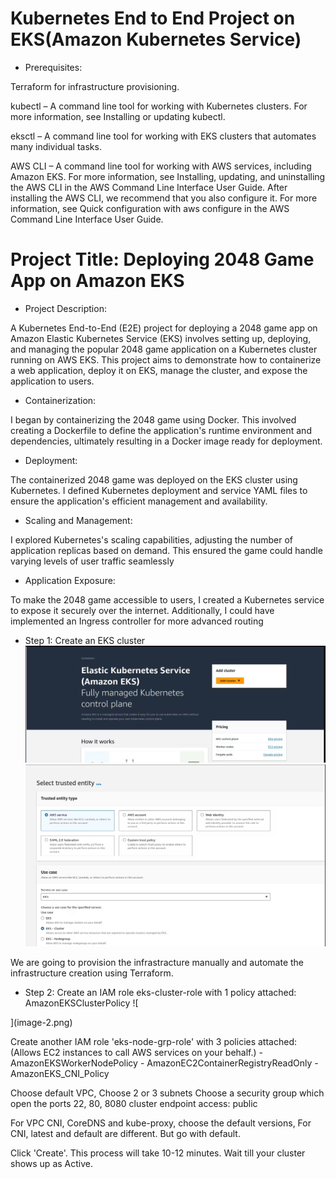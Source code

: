 # Kubernetes End to End Project on EKS(Amazon Kubernetes Service)

- Prerequisites:

Terraform for infrastructure provisioning.

kubectl – A command line tool for working with Kubernetes clusters. For more information, see Installing or updating kubectl.

eksctl – A command line tool for working with EKS clusters that automates many individual tasks.

AWS CLI – A command line tool for working with AWS services, including Amazon EKS. For more information, see Installing, updating, and uninstalling the AWS CLI in the AWS Command Line Interface User Guide. After installing the AWS CLI, we recommend that you also configure it. For more information, see Quick configuration with aws configure in the AWS Command Line Interface User Guide.

#  Project Title: Deploying 2048 Game App on Amazon EKS

- Project Description:

A Kubernetes End-to-End (E2E) project for deploying a 2048 game app on Amazon Elastic Kubernetes Service (EKS) involves setting up, deploying, and managing the popular 2048 game application on a Kubernetes cluster running on AWS EKS. This project aims to demonstrate how to containerize a web application, deploy it on EKS, manage the cluster, and expose the application to users.

- Containerization:

I began by containerizing the 2048 game using Docker. This involved creating a Dockerfile to define the application's runtime environment and dependencies, ultimately resulting in a Docker image ready for deployment.

- Deployment:

The containerized 2048 game was deployed on the EKS cluster using Kubernetes. I defined Kubernetes deployment and service YAML files to ensure the application's efficient management and availability.

- Scaling and Management:

I explored Kubernetes's scaling capabilities, adjusting the number of application replicas based on demand. This ensured the game could handle varying levels of user traffic seamlessly

- Application Exposure:

To make the 2048 game accessible to users, I created a Kubernetes service to expose it securely over the internet. Additionally, I could have implemented an Ingress controller for more advanced routing

- Step 1: Create an EKS cluster
![alt text](image.png)
![alt text](image-1.png)

We are going to provision the infrastracture manually and automate the infrastructure creation using Terraform.

- Step 2: Create an IAM role eks-cluster-role with 1 policy attached: AmazonEKSClusterPolicy
![
    
](image-2.png)

Create another IAM role 'eks-node-grp-role' with 3 policies attached: 
(Allows EC2 instances to call AWS services on your behalf.)
    - AmazonEKSWorkerNodePolicy
    - AmazonEC2ContainerRegistryReadOnly
    - AmazonEKS_CNI_Policy

Choose default VPC, Choose 2 or 3 subnets
Choose a security group which open the ports 22, 80, 8080
cluster endpoint access: public

For VPC CNI, CoreDNS and kube-proxy, choose the default versions, For CNI, latest and default are 
different. But go with default.

Click 'Create'. This process will take 10-12 minutes. Wait till your cluster shows up as Active.
